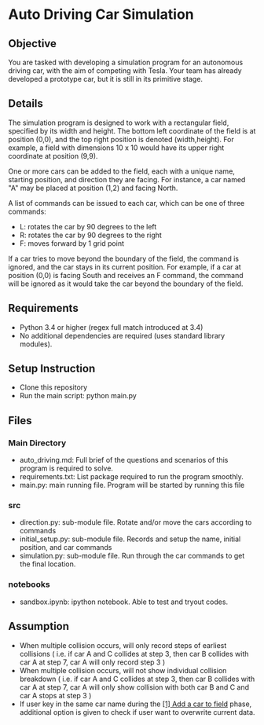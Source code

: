 # Auto Driving Car Simulation

## Objective
You are tasked with developing a simulation program for an autonomous driving car, with the aim of competing with Tesla. Your team has already developed a prototype car, but it is still in its primitive stage.

## Details
The simulation program is designed to work with a rectangular field, specified by its width and height. The bottom left coordinate of the field is at position (0,0), and the top right position is denoted (width,height). For example, a field with dimensions 10 x 10 would have its upper right coordinate at position (9,9).

One or more cars can be added to the field, each with a unique name, starting position, and direction they are facing. For instance, a car named "A" may be placed at position (1,2) and facing North.

A list of commands can be issued to each car, which can be one of three commands:
- L: rotates the car by 90 degrees to the left
- R: rotates the car by 90 degrees to the right
- F: moves forward by 1 grid point

If a car tries to move beyond the boundary of the field, the command is ignored, and the car stays in its current position. For example, if a car at position (0,0) is facing South and receives an F command, the command will be ignored as it would take the car beyond the boundary of the field.

## Requirements
- Python 3.4 or higher (regex full match introduced at 3.4)
- No additional dependencies are required (uses standard library modules).

## Setup Instruction 
- Clone this repository
- Run the main script: python main.py

## Files
### Main Directory 
- auto_driving.md: Full brief of the questions and scenarios of this program is required to solve.
- requirements.txt: List package required to run the program smoothly.
- main.py: main running file. Program will be started by running this file
### src 
- direction.py: sub-module file. Rotate and/or move the cars according to commands
- initial_setup.py: sub-module file. Records and setup the name, initial position, and car commands
- simulation.py: sub-module file. Run through the car commands to get the final location.
### notebooks
- sandbox.ipynb: ipython notebook. Able to test and tryout codes.

## Assumption
- When multiple collision occurs, will only record steps of earliest collisions ( i.e. if car A and C collides at step 3, then car B collides with car A at step 7, car A will only record step 3 )
- When multiple collision occurs, will not show individual collision breakdown ( i.e. if car A and C collides at step 3, then car B collides with car A at step 7, car A will only show collision with both car B and C and car A stops at step 3 )
- If user key in the same car name during the <ins>[1] Add a car to field</ins> phase, additional option is given to check if user want to overwrite current data.

